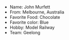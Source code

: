 * Name: John Murfett
* From: Melbourne, Australia
* Favorite Food: Chocolate
* Favorite color: Blue
* Hobby: Model Railway
* Team: Geelong

